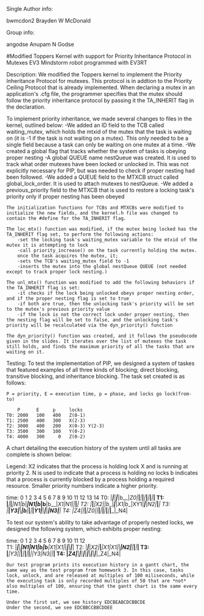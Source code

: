 Single Author info:

bwmcdon2 Brayden W McDonald

Group info:

angodse Anupam N Godse

#Modified Toppers Kernel with support for Priority Inheritance Protocol in Mutexes
EV3 Mindstorm robot programmed with EV3RT

Description: We modified the Toppers kernel to implement the Priority Inheritance Protocol for mutexes. This protocol is in addtion to the Priority Ceiling Protocol that is already implemented. When declaring a mutex in an application's .cfg file, the programmer specifies that the mutex should follow the priority inheritance protocol by passing it the TA_INHERIT flag in the declaration. 

To implement priority inheritance, we made several changes to files in the kernel, outlined below:
	-We added an ID field to the TCB called waiting_mutex, which holds the mtxid of the mutex that the task is waiting on (it is -1 if the task is not waiting on a mutex). This only needed to be a single field because a task can only be waiting on one mutex at a time. 
	-We created a global flag that tracks whether the system of tasks is obeying proper nesting
	-A global QUEUE name nestQueue was created. It is used to track what order mutexes have been locked or unlocked in. This was not explicitly necessary for PIP, but was needed to check if proper nesting had been followed.
	-We added a QUEUE field to the MTXCB struct called global_lock_order. It is used to attach mutexes to nestQueue.
	-We added a previous_priority field to the MTXCB that is used to restore a locking task's priority only if proper nesting has been obeyed
	
	The initialization functions for TCBs and MTXCBs were modified to initialize the new fields, and the kernel.h file was changed to contain the #define for the TA_INHERIT flag.
	
	The loc_mtx() function was modified, if the mutex being locked has the TA_INHERIT flag set, to perform the following actions:
		-set the locking task's waiting_mutex variable to the mtxid of the mutex it is attempting to lock	
		-call priority_increase() on the task currently holding the mutex.
		once the task acquires the mutex, it;
		-sets the TCB's waiting_mutex field to -1
		-inserts the mutex into the global nestQueue QUEUE (not needed except to track proper lock nesting.)
		
	The unl_mtx() function was modified to add the following behaviors if the TA_INHERIT flag is set:
		-it checks if the lock being unlocked obeys proper nesting order, and if the proper nesting flag is set to true
		-if both are true, then the unlocking task's priority will be set to the mutex's previous priority value
		-if the lock is not the correct lock under proper nesting, then the nesting flag will be set to false, and the unlocking task's priority will be recalculated via the dyn_priority() function
		
	The dyn_priority() function was created, and it follows the pseudocode given in the slides. It iterates over the list of mutexes the task still holds, and finds the maximum priority of all the tasks that are waiting on it.
	
	
	
	
	
Testing: To test the implementation of PIP, we designed a system of taskes that featured examples of all three kinds of blocking; direct blocking, transitive blocking, and inheritance blocking. The task set created is as follows:

	P = priority, E = execution time, p = phase, and locks go lock(from-to)

		P      E     p     locks
	T0: 2000   100   400   Z(0-1) 
	T1: 2500   400   300   X(2-3)
	T2: 3000   400   200   X(0-3) Y(2-3) 
	T3: 3500   300   100   Y(0-2)
	T4: 4000   300     0   Z(0-2)



A chart detailing the execution history of the system until all tasks are complete is shown below:

Legend: X2 indicates that the process is holding lock X and is running at priority 2. 
		N is used to indicate that a process is holding no locks 
		b indicates that a process is currently blocked by a process holding a required resource. 
		Smaller priority numbers indicate a higher priority. 



time:    0   1   2   3   4   5   6   7   8   9   10  11  12  13  14
	T0: |___|___|___|___|b__|_Z0|___|___|___|___|___|___|___|___|___|
	T1: |___|___|___|_N1|b__|___|_N1|b__|b__|b__|_X1|_N1|___|___|___|
	T2: |___|___|_X2|___|b__|___|___|_X1|b__|XY1|___|___|_N2|___|___|
	T3: |___|_Y3|___|___|b__|___|___|___|_Y1|___|___|___|___|_N3|___|
	T4: |_Z4|___|___|___|_Z0|___|___|___|___|___|___|___|___|___|_N4|
	
	
	
	
	
To test our system's ability to take advantage of properly nested locks, we designed the following system, which exhibits proper nesting:

time:    0   1   2   3   4   5   6   7   8   9   10  11  12  
	T1: |___|___|___|_N1|_N1|b__|b__|_X1|_X1|___|___|___|___|___|
	T2: |___|___|_X2|___|___|_X1|_X1|___|___|_N2|___|___|___|___|
	T3: |___|_Y3|___|___|___|___|___|___|___|___|_Y3|_N3|___|___|
	T4: |_Z4|___|___|___|___|___|___|___|___|___|___|___|_Z4|_N4|
	
	
	Our test program prints its execution history in a gantt chart, the same way as the test program from homework 3. In this case, tasks lock, unlock, and are released at multiples of 100 miliseconds, while the executing task is only recorded multiples of 50 that are *not* also multiples of 100, ensuring that the gantt chart is the same every time. 
	
	Under the first set, we see history EDCBEABCDCBBCDE
	Under the second, we see EDCBBCCBBCDDEE
				  
	
	
	
	
	
